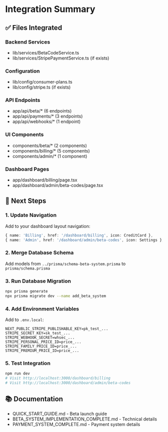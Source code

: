 # Integration Summary

## ✅ Files Integrated

### Backend Services
- lib/services/BetaCodeService.ts
- lib/services/StripePaymentService.ts (if exists)

### Configuration
- lib/config/consumer-plans.ts
- lib/config/stripe.ts (if exists)

### API Endpoints
- app/api/beta/* (6 endpoints)
- app/api/payments/* (3 endpoints)
- app/api/webhooks/* (1 endpoint)

### UI Components
- components/beta/* (2 components)
- components/billing/* (5 components)
- components/admin/* (1 component)

### Dashboard Pages
- app/dashboard/billing/page.tsx
- app/dashboard/admin/beta-codes/page.tsx

## 🔧 Next Steps

### 1. Update Navigation
Add to your dashboard layout navigation:
```typescript
{ name: 'Billing', href: '/dashboard/billing', icon: CreditCard },
{ name: 'Admin', href: '/dashboard/admin/beta-codes', icon: Settings },
```

### 2. Merge Database Schema
Add models from `../prisma/schema-beta-system.prisma` to `prisma/schema.prisma`

### 3. Run Database Migration
```bash
npx prisma generate
npx prisma migrate dev --name add_beta_system
```

### 4. Add Environment Variables
Add to `.env.local`:
```env
NEXT_PUBLIC_STRIPE_PUBLISHABLE_KEY=pk_test_...
STRIPE_SECRET_KEY=sk_test_...
STRIPE_WEBHOOK_SECRET=whsec_...
STRIPE_PERSONAL_PRICE_ID=price_...
STRIPE_FAMILY_PRICE_ID=price_...
STRIPE_PREMIUM_PRICE_ID=price_...
```

### 5. Test Integration
```bash
npm run dev
# Visit http://localhost:3000/dashboard/billing
# Visit http://localhost:3000/dashboard/admin/beta-codes
```

## 📚 Documentation
- QUICK_START_GUIDE.md - Beta launch guide
- BETA_SYSTEM_IMPLEMENTATION_COMPLETE.md - Technical details
- PAYMENT_SYSTEM_COMPLETE.md - Payment system details
